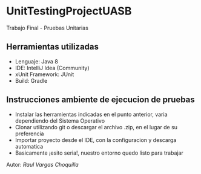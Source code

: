 # UnitTestingProjectUASB
Trabajo Final - Pruebas Unitarias

## Herramientas utilizadas
- Lenguaje: Java 8
- IDE: IntelliJ Idea (Community)
- xUnit Framework: JUnit
- Build: Gradle

## Instrucciones ambiente de ejecucion de pruebas
- Instalar las herramientas indicadas en el punto anterior, varia dependiendo del Sistema Operativo
- Clonar utilizando git o descargar el archivo .zip, en el lugar de su preferencia
- Importar proyecto desde el IDE, con la configuracion y descarga automatica
- Basicamente ¡esito seria!, nuestro entorno quedo listo para trabajar



Autor: _Raul Vargas Choquilla_
